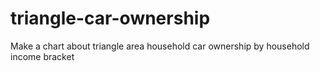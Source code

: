 # triangle-car-ownership
Make a chart about triangle area household car ownership by household income bracket
